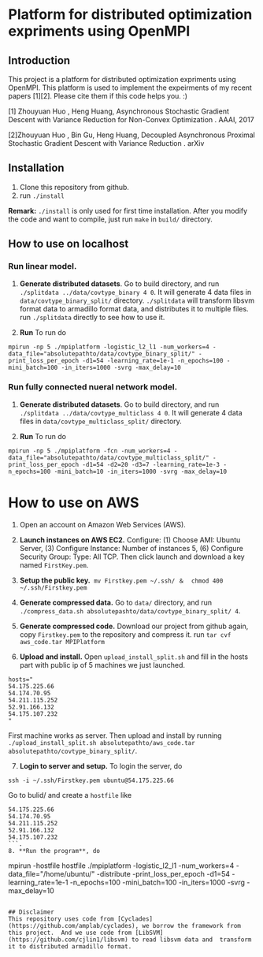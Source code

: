 # Platform for distributed optimization expriments using OpenMPI

## Introduction
This project is a platform for distributed optimization expriments using OpenMPI. This platform is used to implement the expeirments of my recent papers [1][2]. Please cite them if this code helps you. :)

[1] Zhouyuan Huo , Heng Huang, Asynchronous Stochastic Gradient Descent with Variance Reduction for Non-Convex Optimization . AAAI, 2017

[2]Zhouyuan Huo , Bin Gu, Heng Huang, Decoupled Asynchronous Proximal Stochastic Gradient Descent with Variance Reduction . arXiv


## Installation
1. Clone this repository from github.   
2. run   ```./install```

 **Remark:** ```./install``` is only used for first time installation. After you modify the code and want to compile, just run ```make``` in ```build/``` directory. 
 
 
## How to use on localhost
### Run linear model.
1. **Generate distributed datasets**.  Go to build directory, and run ```./splitdata ../data/covtype_binary 4 0```. It will generate 4 data files in ```data/covtype_binary_split/``` directory. ```./splitdata``` will transform libsvm format data to armadillo format data, and distributes it to multiple files. run  ```./splitdata``` directly to see how to use it.
 
2. **Run**  To run do 
```
mpirun -np 5 ./mpiplatform -logistic_l2_l1 -num_workers=4 -data_file="absolutepathto/data/covtype_binary_split/" -print_loss_per_epoch -d1=54 -learning_rate=1e-1 -n_epochs=100 -mini_batch=100 -in_iters=1000 -svrg -max_delay=10
```

### Run fully connected nueral network model.
 
1. **Generate distributed datasets**.  Go to build directory, and run ```./splitdata ../data/covtype_multiclass 4 0```. It will generate 4 data files in ```data/covtype_multiclass_split/``` directory. 
  
2. **Run**  To run do 
```
mpirun -np 5 ./mpiplatform -fcn -num_workers=4 -data_file="absolutepathto/data/covtype_multiclass_split/" -print_loss_per_epoch -d1=54 -d2=20 -d3=7 -learning_rate=1e-3 -n_epochs=100 -mini_batch=10 -in_iters=1000 -svrg -max_delay=10
```

# How to use on AWS
1. Open an account on Amazon Web Services (AWS).
2. **Launch instances on AWS EC2.** Configure: (1) Choose AMI: Ubuntu Server, (3) Configure Instance: Number of instances 5, (6) Configure Security Group: Type: All TCP. Then click launch and download a key named ```FirstKey.pem```.
3. **Setup the public key.**``` mv Firstkey.pem ~/.ssh/ ＆  chmod 400 ~/.ssh/Firstkey.pem```

4. **Generate compressed data.**  Go to ```data/``` directory, and run ```./compress_data.sh absolutepashto/data/covtype_binary_split/ 4```.  

5. **Generate compressed code.** Download our project from github again, copy ```Firstkey.pem``` to the repository and compress it. run ```tar cvf aws_code.tar MPIPlatform```

6. **Upload and install.**  Open ```upload_install_split.sh``` and fill in the hosts part with public ip of 5 machines we just launched. 

```
hosts="
54.175.225.66
54.174.70.95
54.211.115.252
52.91.166.132
54.175.107.232
" 
```
First machine works as server. 
Then upload and install by running ```./upload_install_split.sh absolutepathto/aws_code.tar  absolutepathto/covtype_binary_split/```.

7. **Login to server and setup.** To login the server, do
```
ssh -i ~/.ssh/Firstkey.pem ubuntu@54.175.225.66
```
Go to bulid/ and create a ```hostfile``` like 
```
54.175.225.66
54.174.70.95
54.211.115.252
52.91.166.132
54.175.107.232
```. 
8. **Run the program**, do 
```
mpirun -hostfile hostfile ./mpiplatform -logistic_l2_l1 -num_workers=4 -data_file="/home/ubuntu/" -distribute -print_loss_per_epoch -d1=54 -learning_rate=1e-1 -n_epochs=100 -mini_batch=100 -in_iters=1000 -svrg -max_delay=10
```

## Disclaimer
This repository uses code from [Cyclades](https://github.com/amplab/cyclades), we borrow the framework from this project.  And we use code from [LibSVM](https://github.com/cjlin1/libsvm) to read libsvm data and  transform it to distributed armadillo format.

